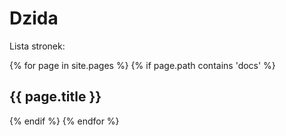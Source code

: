 # Dzida

Lista stronek:

{% for page in site.pages %}
{% if page.path contains 'docs' %}

## {{ page.title }}

{% endif %}
{% endfor %}
